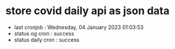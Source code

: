 # store covid daily api as json data

- last cronjob : Wednesday, 04 January 2023 01:03:53
- status og cron : success
- status daily cron : success
      
      